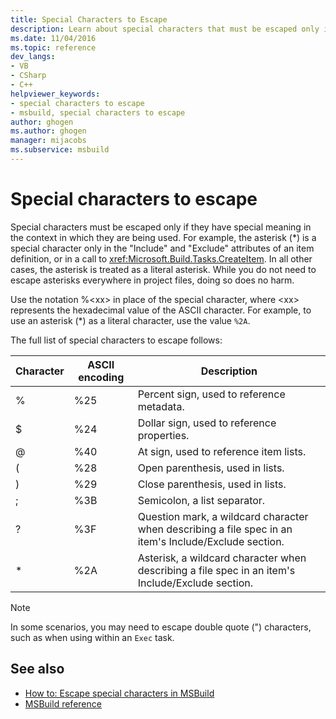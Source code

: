 ```yaml
---
title: Special Characters to Escape
description: Learn about special characters that must be escaped only if they have special meaning in the context in which they are being used.
ms.date: 11/04/2016
ms.topic: reference
dev_langs:
- VB
- CSharp
- C++
helpviewer_keywords:
- special characters to escape
- msbuild, special characters to escape
author: ghogen
ms.author: ghogen
manager: mijacobs
ms.subservice: msbuild
---
```

# Special characters to escape

Special characters must be escaped only if they have special meaning in the context in which they are being used. For example, the asterisk (*) is a special character only in the "Include" and "Exclude" attributes of an item definition, or in a call to <xref:Microsoft.Build.Tasks.CreateItem>. In all other cases, the asterisk is treated as a literal asterisk. While you do not need to escape asterisks everywhere in project files, doing so does no harm.

 Use the notation %\<xx> in place of the special character, where \<xx> represents the hexadecimal value of the ASCII character. For example, to use an asterisk (*) as a literal character, use the value `%2A`.

 The full list of special characters to escape follows:

|Character|ASCII encoding|Description|
|---------|----------|-----------|
|%|%25|Percent sign, used to reference metadata.|
|$|%24|Dollar sign, used to reference properties.|
|@|%40|At sign, used to reference item lists.|
|(|%28|Open parenthesis, used in lists.|
|)|%29|Close parenthesis, used in lists.|
|;|%3B|Semicolon, a list separator.|
|?|%3F|Question mark, a wildcard character when describing a file spec in an item's Include/Exclude section.|
|* |%2A|Asterisk, a wildcard character when describing a file spec in an item's Include/Exclude section.|

> [!NOTE]
> In some scenarios, you may need to escape double quote (") characters, such as when using within an `Exec` task.

## See also

- [How to: Escape special characters in MSBuild](../msbuild/how-to-escape-special-characters-in-msbuild.md)
- [MSBuild reference](../msbuild/msbuild-reference.md)
